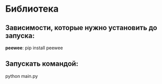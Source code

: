 # Библиотека 

## Зависимости, которые нужно установить до запуска:

**peewee**: pip install peewee

## Запускать командой:

python main.py  
